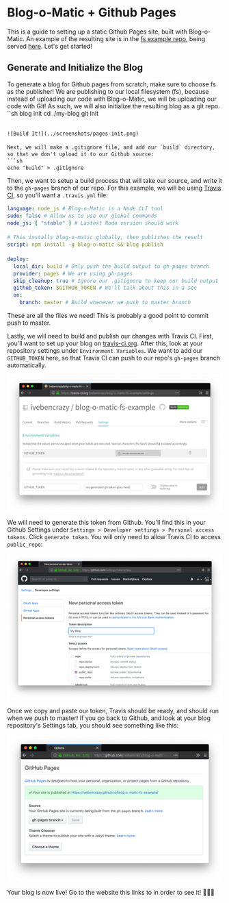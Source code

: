 # Blog-o-Matic + Github Pages
This is a guide to setting up a static Github Pages site, built with Blog-o-Matic. An example of the resulting site is in the [fs example repo](https://github.com/ivebencrazy/blog-o-matic-fs-example), being served [here](https://ivebencrazy.github.io/blog-o-matic-fs-example/). Let's get started!

## Generate and Initialize the Blog
To generate a blog for Github pages from scratch, make sure to choose fs as the publisher! We are publishing to our local filesystem (fs), because instead of uploading our code with Blog-o-Matic, we will be uploading our code with Git! As such, we will also initialize the resulting blog as a git repo.
``sh
blog init
cd ./my-blog
git init
```

![Build It!](../screenshots/pages-init.png)

Next, we will make a .gitignore file, and add our `build` directory, so that we don't upload it to our Github source:
```sh
echo "build" > .gitignore
```

Then, we want to setup a build process that will take our source, and write it to the `gh-pages` branch of our repo. For this example, we will be using [Travis CI](https://travis-ci.org), so you'll want a `.travis.yml` file:
```yaml
language: node_js # Blog-o-Matic is a Node CLI tool
sudo: false # Allow us to use our global commands
node_js: [ "stable" ] # Lastest Node version should work

# This installs blog-o-matic globally, then publishes the result
script: npm install -g blog-o-matic && blog publish

deploy:
  local_dir: build # Only push the build output to gh-pages branch
  provider: pages # We are using gh-pages
  skip_cleanup: true # Ignore our .gitignore to keep our build output
  github_token: $GITHUB_TOKEN # We'll talk about this in a sec
  on:
    branch: master # Build whenever we push to master branch

```

These are all the files we need! This is probably a good point to commit push to master.

Lastly, we will need to build and publish our changes with Travis CI. First, you'll want to set up your blog on [travis-ci.org](https://travis-ci.org). After this, look at your repository settings under `Environment Variables`. We want to add our `GITHUB_TOKEN` here, so that Travis CI can push to our repo's `gh-pages` branch automatically.

![Token Paste!](../screenshots/pages-travis.png)

We will need to generate this token from Github. You'll find this in your Github Settings under `Settings > Developer settings > Personal access tokens`. Click `generate token`. You will only need to allow Travis CI to access `public_repo`:

![Token Copy!](../screenshots/pages-token.png)

Once we copy and paste our token, Travis should be ready, and should run when we push to master! If you go back to Github, and look at your blog repository's Settings tab, you should see something like this:

![We're Live!](../screenshots/pages-repo.png)

Your blog is now live! Go to the website this links to in order to see it! 🎉🎉🎉
